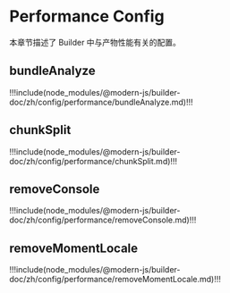 # Performance Config

本章节描述了 Builder 中与产物性能有关的配置。

## bundleAnalyze

!!!include(node_modules/@modern-js/builder-doc/zh/config/performance/bundleAnalyze.md)!!!

## chunkSplit

!!!include(node_modules/@modern-js/builder-doc/zh/config/performance/chunkSplit.md)!!!

## removeConsole

!!!include(node_modules/@modern-js/builder-doc/zh/config/performance/removeConsole.md)!!!

## removeMomentLocale

!!!include(node_modules/@modern-js/builder-doc/zh/config/performance/removeMomentLocale.md)!!!
